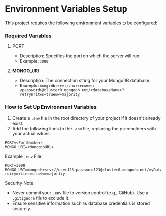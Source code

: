 # Environment Variables Setup

This project requires the following environment variables to be configured:

### Required Variables

1. PORT
   - Description: Specifies the port on which the server will run.
   - Example: `3000`

2. **MONGO_URI**
   - Description: The connection string for your MongoDB database.
   - Example: `mongodb+srv://<username>:<password>@cluster0.mongodb.net/<databaseName>?retryWrites=true&w=majority`

### How to Set Up Environment Variables

1. Create a `.env` file in the root directory of your project if it doesn't already exist.
2. Add the following lines to the `.env` file, replacing the placeholders with your actual values:

```env
PORT=<PortNumber>
MONGO_URI=<MongodbURL>
```

 Example `.env` File

```env
PORT=3000
MONGO_URI=mongodb+srv://user123:password123@cluster0.mongodb.net/myDatabase?retryWrites=true&w=majority
```

 Security Note

- Never commit your `.env` file to version control (e.g., GitHub). Use a `.gitignore` file to exclude it.
- Ensure sensitive information such as database credentials is stored securely.

